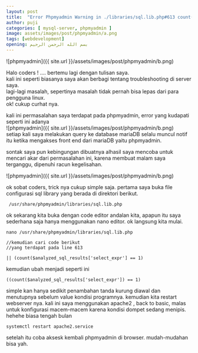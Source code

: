 ```yaml
---
layout: post
title:  "Error Phpmyadmin Warning in ./libraries/sql.lib.php#613 count(): Parameter must be an array or an object that implements Countable"
author: puji
categories: [ mysql-server, phpmyadmin ]
image: assets/images/post/phpmyadmin/a.png
tags: [webdevelopment]
opening: بسم الله الرحمن الرحيم
---  
```

![phpmyadmin]({{ site.url }}/assets/images/post/phpmyadmin/b.png)  

Halo coders ! .... bertemu lagi dengan tulisan saya.  
kali ini seperti biasanya saya akan berbagi tentang troubleshooting di server saya.  
lagi-lagi masalah, sepertinya masalah tidak pernah bisa lepas dari para pengguna linux.  
ok! cukup curhat nya.  

kali ini permasalahan saya terdapat pada phpmyadmin, error yang kudapati seperti ini adanya  
![phpmyadmin]({{ site.url }}/assets/images/post/phpmyadmin/b.png)  
setiap kali saya melakukan query ke database mariaDB selalu muncul notif itu ketika mengakses front end dari mariaDB yaitu phpmyadmin.  

sontak saya pun kebingungan dibuatnya alhasil saya mencoba untuk mencari akar dari permasalahan ini, karena membuat malam saya terganggu, dipenuhi racun kegelisahan.  

![phpmyadmin]({{ site.url }}/assets/images/post/phpmyadmin/b.png)  


ok sobat coders, trick nya cukup simple saja. pertama saya buka file configurasi sql library yang berada di direktori berikut.  

```
 /usr/share/phpmyadmin/libraries/sql.lib.php
 ```  
 ok sekarang kita buka dengan code editor andalan kita, apapun itu saya sederhana saja hanya menggunakan nano editor. ok langsung kita mulai.  

 ```
 nano /usr/share/phpmyadmin/libraries/sql.lib.php

 //kemudian cari code berikut
 //yang terdapat pada line 613

 || (count($analyzed_sql_results['select_expr'] == 1)
 ```  

 kemudian ubah menjadi seperti ini  
 ```
 ((count($analyzed_sql_results['select_expr']) == 1)
 ```  

 simple kan hanya sedikit penambahan tanda kurung diawal dan menutupnya sebelum value kondisi programnya. kemudian kita restart webserver nya. 
 kali ini saya menggunakan apache2 , back to basic, malas untuk konfigurasi macem-macem karena kondisi dompet sedang menipis. hehehe biasa tengah bulan

```
systemctl restart apache2.service
```  

setelah itu coba aksesk kembali phpmyadmin di browser. mudah-mudahan bisa yah.

